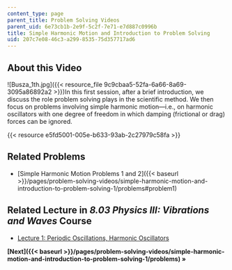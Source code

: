 ```yaml
---
content_type: page
parent_title: Problem Solving Videos
parent_uid: 6e73cb1b-2e9f-5c2f-7e71-e7d887c0996b
title: Simple Harmonic Motion and Introduction to Problem Solving
uid: 207c7e08-46c3-a299-8535-75d357717ad6
---
```


About this Video
----------------

![Busza_1th.jpg]({{< resource_file 9c9cbaa5-52fa-6a66-8a69-3095a86892a2 >}})In this first session, after a brief introduction, we discuss the role problem solving plays in the scientific method. We then focus on problems involving simple harmonic motion—i.e., on harmonic oscillators with one degree of freedom in which damping (frictional or drag) forces can be ignored.

{{< resource e5fd5001-005e-b633-93ab-2c27979c58fa >}}

Related Problems
----------------

*   [Simple Harmonic Motion Problems 1 and 2]({{< baseurl >}}/pages/problem-solving-videos/simple-harmonic-motion-and-introduction-to-problem-solving-1/problems#problem1)

Related Lecture in _8.03 Physics III: Vibrations and Waves_ Course
------------------------------------------------------------------

*   [Lecture 1: Periodic Oscillations, Harmonic Oscillators](/courses/8-03sc-physics-iii-vibrations-and-waves-fall-2016/pages/part-i-mechanical-vibrations-and-waves/lecture-1)

**[Next]({{< baseurl >}}/pages/problem-solving-videos/simple-harmonic-motion-and-introduction-to-problem-solving-1/problems) »**